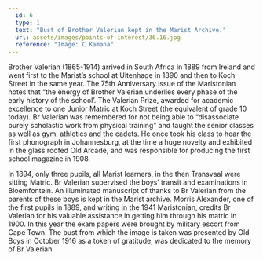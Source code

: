 ```yaml
---
  id: 6
  type: 1
  text: "Bust of Brother Valerian kept in the Marist Archive."
  url: assets/images/points-of-interest/36.16.jpg
  reference: "Image: C Kamana"
---
```

Brother Valerian (1865-1914) arrived in South Africa in 1889 from Ireland and went first to the Marist’s school at Uitenhage in 1890 and then to Koch Street in the same year. The 75th Anniversary issue of the Maristonian notes that “the energy of Brother Valerian underlies every phase of the early history of the school’. The Valerian Prize, awarded for academic excellence to one Junior Matric at Koch Street (the equivalent of grade 10 today). Br Valerian was remembered for not being able to “disassociate purely scholastic work from physical training” and taught the senior classes as well as gym, athletics and the cadets. He once took his class to hear the first phonograph in Johannesburg, at the time a huge novelty and exhibited in the glass roofed Old Arcade, and was responsible for producing the first school magazine in 1908. 

In 1894, only three pupils, all Marist learners, in the then Transvaal were sitting Matric. Br Valerian supervised the boys’ transit and examinations in Bloemfontein. An illuminated manuscript of thanks to Br Valerian from the parents of these boys is kept in the Marist archive. Morris Alexander, one of the first pupils in 1889, and writing in the 1941 Maristonian, credits Br Valerian for his valuable assistance in getting him through his matric in 1900. In this year the exam papers were brought by military escort from Cape Town. The bust from which the image is taken was presented by Old Boys in October 1916 as a token of gratitude, was dedicated to the memory of Br Valerian.
